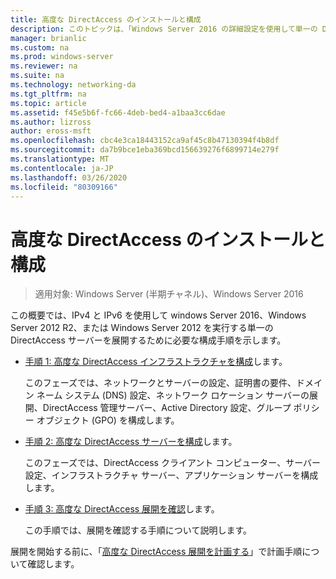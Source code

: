 ```yaml
---
title: 高度な DirectAccess のインストールと構成
description: このトピックは、「Windows Server 2016 の詳細設定を使用して単一の DirectAccess サーバーを展開する」の一部です。
manager: brianlic
ms.custom: na
ms.prod: windows-server
ms.reviewer: na
ms.suite: na
ms.technology: networking-da
ms.tgt_pltfrm: na
ms.topic: article
ms.assetid: f45e5b6f-fc66-4deb-bed4-a1baa3cc6dae
ms.author: lizross
author: eross-msft
ms.openlocfilehash: cbc4e3ca18443152ca9af45c8b47130394f4b8df
ms.sourcegitcommit: da7b9bce1eba369bcd156639276f6899714e279f
ms.translationtype: MT
ms.contentlocale: ja-JP
ms.lasthandoff: 03/26/2020
ms.locfileid: "80309166"
---
```

# <a name="install-and-configure-advanced-directaccess"></a>高度な DirectAccess のインストールと構成

>適用対象: Windows Server (半期チャネル)、Windows Server 2016

この概要では、IPv4 と IPv6 を使用して windows Server 2016、Windows Server 2012 R2、または Windows Server 2012 を実行する単一の DirectAccess サーバーを展開するために必要な構成手順を示します。  
  
-   [手順 1: 高度な DirectAccess インフラストラクチャを構成](da-adv-configure-s1-infrastructure.md)します。  
  
    このフェーズでは、ネットワークとサーバーの設定、証明書の要件、ドメイン ネーム システム (DNS) 設定、ネットワーク ロケーション サーバーの展開、DirectAccess 管理サーバー、Active Directory 設定、グループ ポリシー オブジェクト (GPO) を構成します。  
  
-   [手順 2: 高度な DirectAccess サーバーを構成](da-adv-configure-s2-servers.md)します。  
  
    このフェーズでは、DirectAccess クライアント コンピューター、サーバー設定、インフラストラクチャ サーバー、アプリケーション サーバーを構成します。  
  
-   [手順 3: 高度な DirectAccess 展開を確認](da-adv-configure-s3-verify.md)します。  
  
    この手順では、展開を確認する手順について説明します。  
  
展開を開始する前に、「[高度な DirectAccess 展開を計画する](Plan-an-Advanced-DirectAccess-Deployment.md)」で計画手順について確認します。  
  


